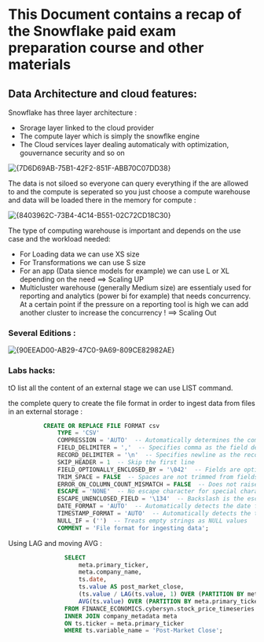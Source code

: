 # This Document contains a recap of the Snowflake paid exam preparation course and other materials

## Data Architecture and cloud features:
Snowflake has three layer architecture :  
- Srorage layer linked to the cloud provider
- The compute layer which is simply the snowflke engine
- The Cloud services layer dealing automaticaly with optimization, gouvernance security and so on

![{7D6D69AB-75B1-42F2-851F-ABB70C07DD38}](https://github.com/user-attachments/assets/7342a7db-7122-43ce-966b-d80bafeec179)  

The data is not siloed so everyone can query everything if the are allowed to and the compute is seperated so you just choose a compute warehouse and data will be loaded there in the memory for compute : 

![{8403962C-73B4-4C14-B551-02C72CD18C30}](https://github.com/user-attachments/assets/f820338e-ac2f-4f21-af09-342b29c4aa29)

The type of computing warehouse is important and depends on the use case and the workload needed:

- For Loading data we can use XS size
- For Transformations we can use S size
- For an app (Data sience models for example) we can use L or XL depending on the need ==> Scaling UP
- Multicluster warehouse (generally Medium size) are essentialy used for reporting and analytics (power bi for example) that needs concurrency. At a certain point if the pressure on a reporting tool is high we can add another cluster to increase the concurrency ! ==> Scaling Out

### Several Editions :

![{90EEAD00-AB29-47C0-9A69-809CE82982AE}](https://github.com/user-attachments/assets/b0dcd6c5-4d88-4eda-8103-f54a8465f3b7)  

### Labs hacks:

tO list all the content of an external stage we can use LIST command.

the complete query to create the file format in order to ingest data from files in an external storage : 

```SQL
          CREATE OR REPLACE FILE FORMAT csv
              TYPE = 'CSV'
              COMPRESSION = 'AUTO'  -- Automatically determines the compression of files
              FIELD_DELIMITER = ','  -- Specifies comma as the field delimiter
              RECORD_DELIMITER = '\n'  -- Specifies newline as the record delimiter
              SKIP_HEADER = 1  -- Skip the first line
              FIELD_OPTIONALLY_ENCLOSED_BY = '\042'  -- Fields are optionally enclosed by double quotes (ASCII code 34)
              TRIM_SPACE = FALSE  -- Spaces are not trimmed from fields
              ERROR_ON_COLUMN_COUNT_MISMATCH = FALSE  -- Does not raise an error if the number of fields in the data file varies
              ESCAPE = 'NONE'  -- No escape character for special character escaping
              ESCAPE_UNENCLOSED_FIELD = '\134'  -- Backslash is the escape character for unenclosed fields
              DATE_FORMAT = 'AUTO'  -- Automatically detects the date format
              TIMESTAMP_FORMAT = 'AUTO'  -- Automatically detects the timestamp format
              NULL_IF = ('')  -- Treats empty strings as NULL values
              COMMENT = 'File format for ingesting data';
```

Using LAG and moving AVG :

```SQL
                SELECT
                    meta.primary_ticker,
                    meta.company_name,
                    ts.date,
                    ts.value AS post_market_close,
                    (ts.value / LAG(ts.value, 1) OVER (PARTITION BY meta.primary_ticker ORDER BY ts.date))::DOUBLE AS daily_return,
                    AVG(ts.value) OVER (PARTITION BY meta.primary_ticker ORDER BY ts.date ROWS BETWEEN 4 PRECEDING AND CURRENT ROW) AS five_day_moving_avg_price
                FROM FINANCE_ECONOMICS.cybersyn.stock_price_timeseries ts
                INNER JOIN company_metadata meta
                ON ts.ticker = meta.primary_ticker
                WHERE ts.variable_name = 'Post-Market Close';
```

